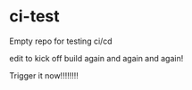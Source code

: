 # ci-test
Empty repo for testing ci/cd

edit to kick off build again and again and again!

Trigger it now!!!!!!!!
